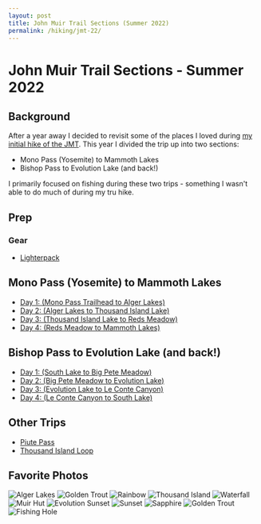 ```yaml
---
layout: post
title: John Muir Trail Sections (Summer 2022)
permalink: /hiking/jmt-22/
---
```


# John Muir Trail Sections - Summer 2022

## Background

After a year away I decided to revisit some of the places I loved during [my initial hike of the JMT]((/hiking/jmt-20/)). This year I divided the trip up into two sections:
- Mono Pass (Yosemite) to Mammoth Lakes
- Bishop Pass to Evolution Lake (and back!)

I primarily focused on fishing during these two trips - something I wasn't able to do much of during my tru hike.

## Prep
### Gear
- [Lighterpack](https://lighterpack.com/r/i0cune)

## Mono Pass (Yosemite) to Mammoth Lakes
- [Day 1: (Mono Pass Trailhead to Alger Lakes)](/hiking/jmt-22/part-1-day-1)
- [Day 2: (Alger Lakes to Thousand Island Lake)](/hiking/jmt-22/part-1-day-2)
- [Day 3: (Thousand Island Lake to Reds Meadow)](/hiking/jmt-22/part-1-day-3)
- [Day 4: (Reds Meadow to Mammoth Lakes)](/hiking/jmt-22/part-1-day-4)

## Bishop Pass to Evolution Lake (and back!)
- [Day 1: (South Lake to Big Pete Meadow)](/hiking/jmt-22/part-2-day-1)
- [Day 2: (Big Pete Meadow to Evolution Lake)](/hiking/jmt-22/part-2-day-2)
- [Day 3: (Evolution Lake to Le Conte Canyon)](/hiking/jmt-22/part-2-day-3)
- [Day 4: (Le Conte Canyon to South Lake)](/hiking/jmt-22/part-2-day-2)

## Other Trips
- [Piute Pass](/hiking/jmt-22/other/piute-pass)
- [Thousand Island Loop](/hiking/jmt-22/part-10)

## Favorite Photos

![Alger Lakes](/assets/jmt-2022/1/Alger-Lakes.jpeg)
![Golden Trout](/assets/jmt-2022/2/Golden-Trout.jpeg)
![Rainbow](/assets/jmt-2022/2/Rainbow.jpeg)
![Thousand Island](/assets/jmt-2022/3/Thousand-Island.jpeg)
![Waterfall](/assets/jmt-2022/5/Waterfall.jpeg)
![Muir Hut](/assets/jmt-2022/6/Muir-Hut.jpeg)
![Evolution Sunset](/assets/jmt-2022/6/Evolution-Sunset.jpeg)
![Sunset](/assets/jmt-2022/6/Sunset.jpeg)
![Sapphire](/assets/jmt-2022/7/Sapphire.jpeg)
![Golden Trout](/assets/jmt-2022/8/Golden-Trout.jpeg)
![Fishing Hole](/assets/jmt-2022/8/Fishing-Hole.jpeg)
